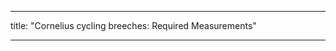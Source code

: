 - - -
title: "Cornelius cycling breeches: Required Measurements"
- - -

<PatternMeasurements pattern='cornelius' />
